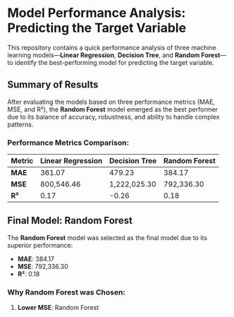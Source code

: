 # Model Performance Analysis: Predicting the Target Variable

This repository contains a quick performance analysis of three machine learning models—**Linear Regression**, **Decision Tree**, and **Random Forest**—to identify the best-performing model for predicting the target variable.

## Summary of Results

After evaluating the models based on three performance metrics (MAE, MSE, and R²), the **Random Forest** model emerged as the best performer due to its balance of accuracy, robustness, and ability to handle complex patterns.

### Performance Metrics Comparison:

| Metric         | Linear Regression | Decision Tree | Random Forest |
|----------------|-------------------|---------------|---------------|
| **MAE**        | 361.07            | 479.23        | 384.17        |
| **MSE**        | 800,546.46        | 1,222,025.30  | 792,336.30    |
| **R²**         | 0.17              | -0.26         | 0.18          |

## Final Model: Random Forest

The **Random Forest** model was selected as the final model due to its superior performance:

- **MAE**: 384.17  
- **MSE**: 792,336.30  
- **R²**: 0.18  

### Why Random Forest was Chosen:
1. **Lower MSE**: Random Forest
